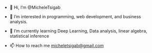 - 👋 Hi, I’m @MicheleTsigab
- 👀 I’m interested in programming, web development, and business analysis.
- 🌱 I’m currently learning  Deep Learning, Data analysis, linear algebra, statistical inference

- 📫 How to reach me micheletsigab@gmail.com

<!---
MicheleTsigab/MicheleTsigab is a ✨ special ✨ repository because its `README.md` (this file) appears on your GitHub profile.
You can click the Preview link to take a look at your changes.
--->

